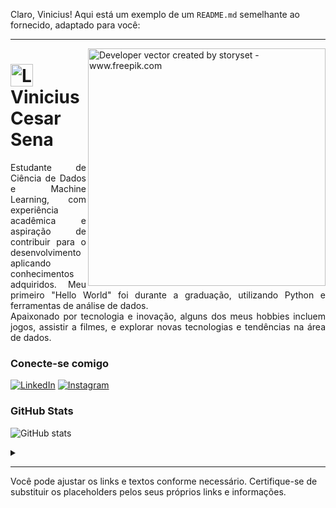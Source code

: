 Claro, Vinicius! Aqui está um exemplo de um `README.md` semelhante ao fornecido, adaptado para você:

---

<img align="right" alt="Developer vector created by storyset - www.freepik.com" height="380" src="https://user-images.githubusercontent.com/97471199/230774187-e482399b-492c-4c17-a831-0314bf90526e.png">

<h1>
    <a href="https://viniciuscesarsena.github.io/">
     <img align="center" alt="Logo Vinicius Cesar Sena" width="36px" src="https://user-images.githubusercontent.com/97471199/230773934-2eeb538d-d992-4199-872e-117c1c635d81.png"></a>
    <span>Vinicius Cesar Sena</span>
</h1>

<p align="justify">Estudante de Ciência de Dados e Machine Learning, com experiência acadêmica e aspiração de contribuir para o desenvolvimento aplicando conhecimentos adquiridos. Meu primeiro "Hello World" foi durante a graduação, utilizando Python e ferramentas de análise de dados.
<br>
 Apaixonado por tecnologia e inovação, alguns dos meus hobbies incluem jogos, assistir a filmes, e explorar novas tecnologias e tendências na área de dados.</p>
<!--
[![Preview](https://img.shields.io/badge/Portfolio-000?style=for-the-badge&logo=github&logoColor=FF00F6)](https://viniciuscesarsena.github.io/)
[![GitHub Page](https://img.shields.io/badge/viniciuscesarsena.github.io-67136f?style=for-the-badge)](https://viniciuscesarsena.github.io/)
-->

### Conecte-se comigo

[![LinkedIn](https://img.shields.io/badge/-LinkedIn-000?style=for-the-badge&logo=linkedin&logoColor=FF00F6&color:FFF)](https://www.linkedin.com/in/viniciuscesarsena/)
[![Instagram](https://img.shields.io/badge/-Instagram-000?style=for-the-badge&logo=instagram&logoColor=FF00F6&color:FFF)](https://www.instagram.com/viniciuscesarsena/)

### GitHub Stats

![GitHub stats](https://github-readme-stats-git-masterrstaa-rickstaa.vercel.app/api?username=viniciuscesarsena&hide_title=true&show_icons=true&include_all_commits=false&count_private=true&line_height=25&hide=issues&bg_color=000&title_color=FF00F6&text_color=FFF&border_radius=3&border_color=36123c&icon_color=FF00F6&theme=jolly)
<!--[![Most Used Languages](https://github-readme-stats-git-masterrstaa-rickstaa.vercel.app/api/top-langs/?username=viniciuscesarsena&line_height=10&card_width=290&layout=compact&hide_title=false&count_private=true&langs_count=5&show_icons=true&title_color=FF00F6&hide=html,css,scss&bg_color=000&text_color=8B8B8B&border_radius=3&border_color=561760&count_private=true)](https://github.com/viniciuscesarsena/github-readme-stats)-->

<details align="left">
  <summary></summary> 
 
  - Badges by <a href="https://shields.io/">shields.io</a><br>
  - GitHub Stats by <a href="https://github.com/anuraghazra/github-readme-stats">anuraghazra</a>
  - Developer vector created by <a href="https://www.freepik.com/vectors/developer">storyset - www.freepik.com</a> (edited by author)
 
  <div align="right">Made with 💜 by <a href="https://github.com/viniciuscesarsena">VCS</a>.</div>

</details>

---

Você pode ajustar os links e textos conforme necessário. Certifique-se de substituir os placeholders pelos seus próprios links e informações.

